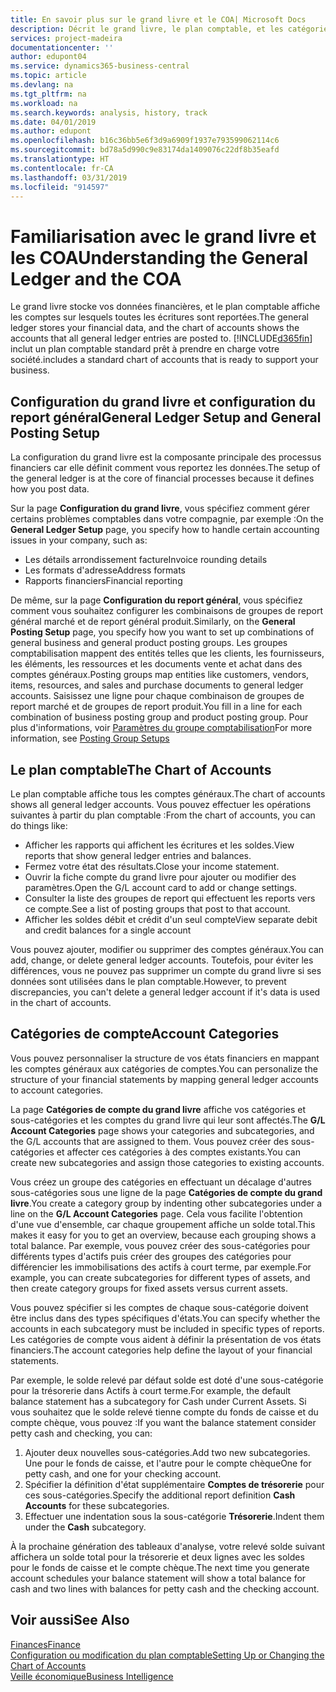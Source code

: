 ```yaml
---
title: En savoir plus sur le grand livre et le COA| Microsoft Docs
description: Décrit le grand livre, le plan comptable, et les catégories de compte.
services: project-madeira
documentationcenter: ''
author: edupont04
ms.service: dynamics365-business-central
ms.topic: article
ms.devlang: na
ms.tgt_pltfrm: na
ms.workload: na
ms.search.keywords: analysis, history, track
ms.date: 04/01/2019
ms.author: edupont
ms.openlocfilehash: b16c36bb5e6f3d9a6909f1937e793599062114c6
ms.sourcegitcommit: bd78a5d990c9e83174da1409076c22df8b35eafd
ms.translationtype: HT
ms.contentlocale: fr-CA
ms.lasthandoff: 03/31/2019
ms.locfileid: "914597"
---
```

# <a name="understanding-the-general-ledger-and-the-coa"></a><span data-ttu-id="fbfb0-103">Familiarisation avec le grand livre et les COA</span><span class="sxs-lookup"><span data-stu-id="fbfb0-103">Understanding the General Ledger and the COA</span></span>
<span data-ttu-id="fbfb0-104">Le grand livre stocke vos données financières, et le plan comptable affiche les comptes sur lesquels toutes les écritures sont reportées.</span><span class="sxs-lookup"><span data-stu-id="fbfb0-104">The general ledger stores your financial data, and the chart of accounts shows the accounts that all general ledger entries are posted to.</span></span> [!INCLUDE[d365fin](includes/d365fin_md.md)] <span data-ttu-id="fbfb0-105">inclut un plan comptable standard prêt à prendre en charge votre société.</span><span class="sxs-lookup"><span data-stu-id="fbfb0-105">includes a standard chart of accounts that is ready to support your business.</span></span>

## <a name="general-ledger-setup-and-general-posting-setup"></a><span data-ttu-id="fbfb0-106">Configuration du grand livre et configuration du report général</span><span class="sxs-lookup"><span data-stu-id="fbfb0-106">General Ledger Setup and General Posting Setup</span></span>
<span data-ttu-id="fbfb0-107">La configuration du grand livre est la composante principale des processus financiers car elle définit comment vous reportez les données.</span><span class="sxs-lookup"><span data-stu-id="fbfb0-107">The setup of the general ledger is at the core of financial processes because it defines how you post data.</span></span>  

<span data-ttu-id="fbfb0-108">Sur la page **Configuration du grand livre**, vous spécifiez comment gérer certains problèmes comptables dans votre compagnie, par exemple :</span><span class="sxs-lookup"><span data-stu-id="fbfb0-108">On the **General Ledger Setup** page, you specify how to handle certain accounting issues in your company, such as:</span></span>  

* <span data-ttu-id="fbfb0-109">Les détails arrondissement facture</span><span class="sxs-lookup"><span data-stu-id="fbfb0-109">Invoice rounding details</span></span>  
* <span data-ttu-id="fbfb0-110">Les formats d'adresse</span><span class="sxs-lookup"><span data-stu-id="fbfb0-110">Address formats</span></span>  
* <span data-ttu-id="fbfb0-111">Rapports financiers</span><span class="sxs-lookup"><span data-stu-id="fbfb0-111">Financial reporting</span></span>  

<span data-ttu-id="fbfb0-112">De même, sur la page **Configuration du report général**, vous spécifiez comment vous souhaitez configurer les combinaisons de groupes de report général marché et de report général produit.</span><span class="sxs-lookup"><span data-stu-id="fbfb0-112">Similarly, on the **General Posting Setup** page, you specify how you want to set up combinations of general business and general product posting groups.</span></span> <span data-ttu-id="fbfb0-113">Les groupes comptabilisation mappent des entités telles que les clients, les fournisseurs, les éléments, les ressources et les documents vente et achat dans des comptes généraux.</span><span class="sxs-lookup"><span data-stu-id="fbfb0-113">Posting groups map entities like customers, vendors, items, resources, and sales and purchase documents to general ledger accounts.</span></span> <span data-ttu-id="fbfb0-114">Saisissez une ligne pour chaque combinaison de groupes de report marché et de groupes de report produit.</span><span class="sxs-lookup"><span data-stu-id="fbfb0-114">You fill in a line for each combination of business posting group and product posting group.</span></span> <span data-ttu-id="fbfb0-115">Pour plus d'informations, voir [Paramètres du groupe comptabilisation](finance-posting-groups.md)</span><span class="sxs-lookup"><span data-stu-id="fbfb0-115">For more information, see [Posting Group Setups](finance-posting-groups.md)</span></span>  

## <a name="the-chart-of-accounts"></a><span data-ttu-id="fbfb0-116">Le plan comptable</span><span class="sxs-lookup"><span data-stu-id="fbfb0-116">The Chart of Accounts</span></span>
<span data-ttu-id="fbfb0-117">Le plan comptable affiche tous les comptes généraux.</span><span class="sxs-lookup"><span data-stu-id="fbfb0-117">The chart of accounts shows all general ledger accounts.</span></span> <span data-ttu-id="fbfb0-118">Vous pouvez effectuer les opérations suivantes à partir du plan comptable :</span><span class="sxs-lookup"><span data-stu-id="fbfb0-118">From the chart of accounts, you can do things like:</span></span>  

* <span data-ttu-id="fbfb0-119">Afficher les rapports qui affichent les écritures et les soldes.</span><span class="sxs-lookup"><span data-stu-id="fbfb0-119">View reports that show general ledger entries and balances.</span></span>  
* <span data-ttu-id="fbfb0-120">Fermez votre état des résultats.</span><span class="sxs-lookup"><span data-stu-id="fbfb0-120">Close your income statement.</span></span>  
* <span data-ttu-id="fbfb0-121">Ouvrir la fiche compte du grand livre pour ajouter ou modifier des paramètres.</span><span class="sxs-lookup"><span data-stu-id="fbfb0-121">Open the G/L account card to add or change settings.</span></span>  
* <span data-ttu-id="fbfb0-122">Consulter la liste des groupes de report qui effectuent les reports vers ce compte.</span><span class="sxs-lookup"><span data-stu-id="fbfb0-122">See a list of posting groups that post to that account.</span></span>
* <span data-ttu-id="fbfb0-123">Afficher les soldes débit et crédit d'un seul compte</span><span class="sxs-lookup"><span data-stu-id="fbfb0-123">View separate debit and credit balances for a single account</span></span>  

<span data-ttu-id="fbfb0-124">Vous pouvez ajouter, modifier ou supprimer des comptes généraux.</span><span class="sxs-lookup"><span data-stu-id="fbfb0-124">You can add, change, or delete general ledger accounts.</span></span> <span data-ttu-id="fbfb0-125">Toutefois, pour éviter les différences, vous ne pouvez pas supprimer un compte du grand livre si ses données sont utilisées dans le plan comptable.</span><span class="sxs-lookup"><span data-stu-id="fbfb0-125">However, to prevent discrepancies, you can't delete a general ledger account if it's data is used in the chart of accounts.</span></span>  

## <a name="account-categories"></a><span data-ttu-id="fbfb0-126">Catégories de compte</span><span class="sxs-lookup"><span data-stu-id="fbfb0-126">Account Categories</span></span>
<span data-ttu-id="fbfb0-127">Vous pouvez personnaliser la structure de vos états financiers en mappant les comptes généraux aux catégories de comptes.</span><span class="sxs-lookup"><span data-stu-id="fbfb0-127">You can personalize the structure of your financial statements by mapping general ledger accounts to account categories.</span></span>  

<span data-ttu-id="fbfb0-128">La page **Catégories de compte du grand livre** affiche vos catégories et sous-catégories et les comptes du grand livre qui leur sont affectés.</span><span class="sxs-lookup"><span data-stu-id="fbfb0-128">The **G/L Account Categories** page shows your categories and subcategories, and the G/L accounts that are assigned to them.</span></span> <span data-ttu-id="fbfb0-129">Vous pouvez créer des sous-catégories et affecter ces catégories à des comptes existants.</span><span class="sxs-lookup"><span data-stu-id="fbfb0-129">You can create new subcategories and assign those categories to existing accounts.</span></span>  

<span data-ttu-id="fbfb0-130">Vous créez un groupe des catégories en effectuant un décalage d'autres sous-catégories sous une ligne de la page **Catégories de compte du grand livre**.</span><span class="sxs-lookup"><span data-stu-id="fbfb0-130">You create a category group by indenting other subcategories under a line on the **G/L Account Categories** page.</span></span> <span data-ttu-id="fbfb0-131">Cela vous facilite l'obtention d'une vue d'ensemble, car chaque groupement affiche un solde total.</span><span class="sxs-lookup"><span data-stu-id="fbfb0-131">This makes it easy for you to get an overview, because each grouping shows a total balance.</span></span> <span data-ttu-id="fbfb0-132">Par exemple, vous pouvez créer des sous-catégories pour différents types d'actifs puis créer des groupes des catégories pour différencier les immobilisations des actifs à court terme, par exemple.</span><span class="sxs-lookup"><span data-stu-id="fbfb0-132">For example, you can create subcategories for different types of assets, and then create category groups for fixed assets versus current assets.</span></span>  

<span data-ttu-id="fbfb0-133">Vous pouvez spécifier si les comptes de chaque sous-catégorie doivent être inclus dans des types spécifiques d'états.</span><span class="sxs-lookup"><span data-stu-id="fbfb0-133">You can specify whether the accounts in each subcategory must be included in specific types of reports.</span></span> <span data-ttu-id="fbfb0-134">Les catégories de compte vous aident à définir la présentation de vos états financiers.</span><span class="sxs-lookup"><span data-stu-id="fbfb0-134">The account categories help define the layout of your financial statements.</span></span>  

<span data-ttu-id="fbfb0-135">Par exemple, le solde relevé par défaut solde est doté d'une sous-catégorie pour la trésorerie dans Actifs à court terme.</span><span class="sxs-lookup"><span data-stu-id="fbfb0-135">For example, the default balance statement has a subcategory for Cash under Current Assets.</span></span> <span data-ttu-id="fbfb0-136">Si vous souhaitez que le solde relevé tienne compte du fonds de caisse et du compte chèque, vous pouvez :</span><span class="sxs-lookup"><span data-stu-id="fbfb0-136">If you want the balance statement consider petty cash and checking, you can:</span></span>  

1. <span data-ttu-id="fbfb0-137">Ajouter deux nouvelles sous-catégories.</span><span class="sxs-lookup"><span data-stu-id="fbfb0-137">Add two new subcategories.</span></span> <span data-ttu-id="fbfb0-138">Une pour le fonds de caisse, et l'autre pour le compte chèque</span><span class="sxs-lookup"><span data-stu-id="fbfb0-138">One for petty cash, and one for your checking account.</span></span>  
2. <span data-ttu-id="fbfb0-139">Spécifier la définition d'état supplémentaire **Comptes de trésorerie** pour ces sous-catégories.</span><span class="sxs-lookup"><span data-stu-id="fbfb0-139">Specify the additional report definition **Cash Accounts** for these subcategories.</span></span>  
3. <span data-ttu-id="fbfb0-140">Effectuer une indentation sous la sous-catégorie **Trésorerie**.</span><span class="sxs-lookup"><span data-stu-id="fbfb0-140">Indent them under the **Cash** subcategory.</span></span>  

<span data-ttu-id="fbfb0-141">À la prochaine génération des tableaux d'analyse, votre relevé solde suivant affichera un solde total pour la trésorerie et deux lignes avec les soldes pour le fonds de caisse et le compte chèque.</span><span class="sxs-lookup"><span data-stu-id="fbfb0-141">The next time you generate account schedules your balance statement will show a total balance for cash and two lines with balances for petty cash and the checking account.</span></span>  

## <a name="see-also"></a><span data-ttu-id="fbfb0-142">Voir aussi</span><span class="sxs-lookup"><span data-stu-id="fbfb0-142">See Also</span></span>
[<span data-ttu-id="fbfb0-143">Finances</span><span class="sxs-lookup"><span data-stu-id="fbfb0-143">Finance</span></span>](finance.md)  
[<span data-ttu-id="fbfb0-144">Configuration ou modification du plan comptable</span><span class="sxs-lookup"><span data-stu-id="fbfb0-144">Setting Up or Changing the Chart of Accounts</span></span>](finance-setup-chart-accounts.md)  
[<span data-ttu-id="fbfb0-145">Veille économique</span><span class="sxs-lookup"><span data-stu-id="fbfb0-145">Business Intelligence</span></span>](bi.md)  
